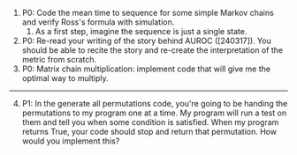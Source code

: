 1. P0: Code the mean time to sequence for some simple Markov chains and verify Ross's formula with simulation. 
	1. As a first step, imagine the sequence is just a single state.
2. P0: Re-read your writing of the story behind AUROC ([240317]). You should be able to recite the story and re-create the interpretation of the metric from scratch.
3. P0: Matrix chain multiplication: implement code that will give me the optimal way to multiply.
______________
4. P1: In the generate all permutations code, you're going to be handing the permutations to my program one at a time. My program will run a test on them and tell you when some condition is satisfied. When my program returns True, your code should stop and return that permutation. How would you implement this?